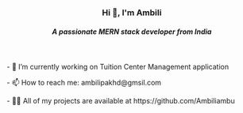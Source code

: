 
 <h3 align="center"> Hi 👋, I'm Ambili </h3>  
 
<h5 align="center">A passionate MERN stack developer from India</h5><br/>

<p align="left">- 🔭 I’m currently working on Tuition Center Management application</p>
<p align="left">- 📫 How to reach me: ambilipakhd@gmsil.com</p>
<p align="left">- 👨‍💻 All of my projects are available at https://github.com/Ambiliambu</p>  

